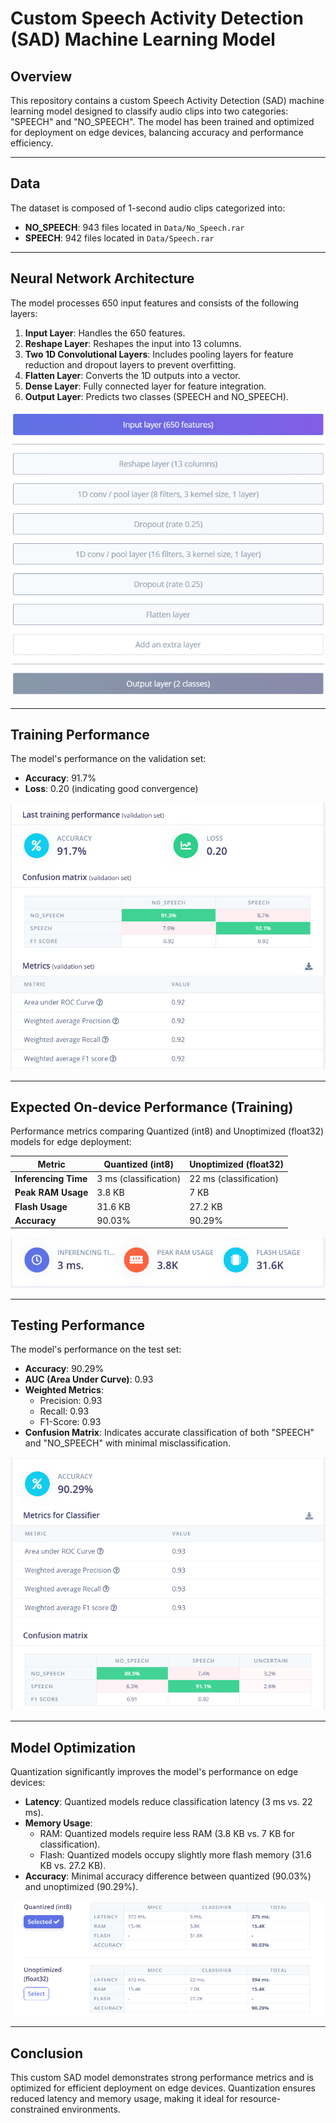 # Custom Speech Activity Detection (SAD) Machine Learning Model

## Overview
This repository contains a custom Speech Activity Detection (SAD) machine learning model designed to classify audio clips into two categories: "SPEECH" and "NO_SPEECH". The model has been trained and optimized for deployment on edge devices, balancing accuracy and performance efficiency.

---

## Data
The dataset is composed of 1-second audio clips categorized into:
- **NO_SPEECH**: 943 files located in `Data/No_Speech.rar`
- **SPEECH**: 942 files located in `Data/Speech.rar`

---

## Neural Network Architecture
The model processes 650 input features and consists of the following layers:
1. **Input Layer**: Handles the 650 features.
2. **Reshape Layer**: Reshapes the input into 13 columns.
3. **Two 1D Convolutional Layers**: Includes pooling layers for feature reduction and dropout layers to prevent overfitting.
4. **Flatten Layer**: Converts the 1D outputs into a vector.
5. **Dense Layer**: Fully connected layer for feature integration.
6. **Output Layer**: Predicts two classes (SPEECH and NO_SPEECH).

![Neural Network Architecture](Images/Neural%20Network%20Architecture.PNG)

---

## Training Performance
The model's performance on the validation set:
- **Accuracy**: 91.7%
- **Loss**: 0.20 (indicating good convergence)

![Training Performance](Images/Training%20Performance.PNG)

---

## Expected On-device Performance (Training)
Performance metrics comparing Quantized (int8) and Unoptimized (float32) models for edge deployment:

| Metric               | Quantized (int8)       | Unoptimized (float32) |
|----------------------|------------------------|------------------------|
| **Inferencing Time** | 3 ms (classification) | 22 ms (classification) |
| **Peak RAM Usage**   | 3.8 KB                | 7 KB                  |
| **Flash Usage**      | 31.6 KB               | 27.2 KB               |
| **Accuracy**         | 90.03%                | 90.29%                |

![Expected On-device Performance](Images/Expected%20On-device%20Performance%20(training).PNG)

---

## Testing Performance
The model's performance on the test set:
- **Accuracy**: 90.29%
- **AUC (Area Under Curve)**: 0.93
- **Weighted Metrics**:
  - Precision: 0.93
  - Recall: 0.93
  - F1-Score: 0.93
- **Confusion Matrix**: Indicates accurate classification of both "SPEECH" and "NO_SPEECH" with minimal misclassification.

![Testing Performance](Images/Testing%20Performance.PNG)

---

## Model Optimization
Quantization significantly improves the model's performance on edge devices:
- **Latency**: Quantized models reduce classification latency (3 ms vs. 22 ms).
- **Memory Usage**:
  - RAM: Quantized models require less RAM (3.8 KB vs. 7 KB for classification).
  - Flash: Quantized models occupy slightly more flash memory (31.6 KB vs. 27.2 KB).
- **Accuracy**: Minimal accuracy difference between quantized (90.03%) and unoptimized (90.29%).

![Model Optimization](Images/Model%20Optimization.PNG)

---

## Conclusion
This custom SAD model demonstrates strong performance metrics and is optimized for efficient deployment on edge devices. Quantization ensures reduced latency and memory usage, making it ideal for resource-constrained environments.
